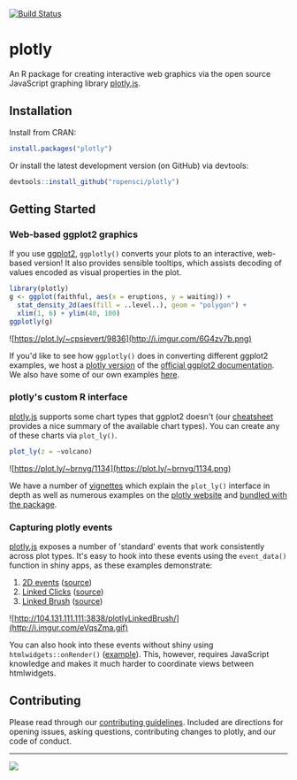 [![Build Status](https://travis-ci.org/ropensci/plotly.png?branch=master)](https://travis-ci.org/ropensci/plotly)

# plotly

An R package for creating interactive web graphics via the open source JavaScript graphing library [plotly.js](https://github.com/plotly/plotly.js).

## Installation

Install from CRAN:

```r
install.packages("plotly")
```

Or install the latest development version (on GitHub) via devtools:

```r
devtools::install_github("ropensci/plotly")
```

## Getting Started

### Web-based ggplot2 graphics

If you use [ggplot2](https://github.com/hadley/ggplot2), `ggplotly()` converts your plots to an interactive, web-based version! It also provides sensible tooltips, which assists decoding of values encoded as visual properties in the plot.

```r
library(plotly)
g <- ggplot(faithful, aes(x = eruptions, y = waiting)) +
  stat_density_2d(aes(fill = ..level..), geom = "polygon") + 
  xlim(1, 6) + ylim(40, 100)
ggplotly(g)
```

![https://plot.ly/~cpsievert/9836](http://i.imgur.com/6G4zv7b.png)

If you'd like to see how `ggplotly()` does in converting different ggplot2 examples, we host a [plotly version](http://ropensci.github.io/plotly/ggplot2/) of the [official ggplot2 documentation](http://docs.ggplot2.org). We also have some of our own examples [here](https://plot.ly/ggplot2/).

### plotly's custom R interface

[plotly.js](https://github.com/plotly/plotly.js) supports some chart types that ggplot2 doesn't (our [cheatsheet](https://images.plot.ly/plotly-documentation/images/r_cheat_sheet.pdf) provides a nice summary of the available chart types). You can create any of these charts via `plot_ly()`.

```r
plot_ly(z = ~volcano)
```

![https://plot.ly/~brnvg/1134](https://plot.ly/~brnvg/1134.png)

We have a number of [vignettes](https://ropensci.github.io/plotly/) which explain the `plot_ly()` interface in depth as well as numerous examples on the [plotly website](https://plot.ly/r/#basic-charts) and [bundled with the package](https://github.com/ropensci/plotly/tree/master/inst/examples).

### Capturing plotly events

[plotly.js](https://github.com/plotly/plotly.js) exposes a number of 'standard' events that work consistently across plot types. It's easy to hook into these events using the `event_data()` function in shiny apps, as these examples demonstrate:

1. [2D events](http://104.131.111.111:3838/plotlyEvents/) ([source](https://github.com/ropensci/plotly/tree/master/inst/examples/plotlyEvents))
2. [Linked Clicks](http://104.131.111.111:3838/plotlyLinkedClick/) ([source](https://github.com/ropensci/plotly/tree/master/inst/examples/plotlyLinkedClick))
3. [Linked Brush](http://104.131.111.111:3838/plotlyLinkedBrush/) ([source](https://github.com/ropensci/plotly/tree/master/inst/examples/plotlyLinkedBrush))

![http://104.131.111.111:3838/plotlyLinkedBrush/](http://i.imgur.com/eVqsZma.gif)

You can also hook into these events without shiny using `htmlwidgets::onRender()` ([example](https://github.com/ropensci/plotly/tree/master/inst/examples/onRenderHover)). This, however, requires JavaScript knowledge and makes it much harder to coordinate views between htmlwidgets.

## Contributing

Please read through our [contributing guidelines](https://github.com/ropensci/plotly/blob/master/CONTRIBUTING.md). Included are directions for opening issues, asking questions, contributing changes to plotly, and our code of conduct. 

---

[![](http://ropensci.org/public_images/github_footer.png)](http://ropensci.org)
